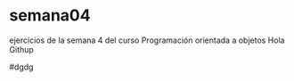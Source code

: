 # semana04
ejercicios de la semana  4 del curso Programación orientada a objetos 
Hola Githup

#dgdg
